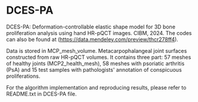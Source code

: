 # DCES-PA
DCES-PA: Deformation-controllable elastic shape model for 3D bone proliferation analysis using hand HR-pQCT images. CIBM, 2024. The codes can also be found at (https://data.mendeley.com/preview/thcr278ff4).    

Data is stored in MCP_mesh_volume. Metacarpophalangeal joint surfaces constructed from raw HR-pQCT volumes. It contains three part: 57 meshes of healthy joints (MCP2_health_mesh), 58 meshes with psoriatic arthritis (PsA) and 15 test samples with pathologists' annotation of conspicuous proliferations. 

For the algorithm implementation and reproducing results, please refer to README.txt in DCES-PA file.



